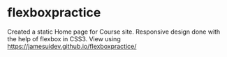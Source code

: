 # flexboxpractice
Created a static Home page for Course site. Responsive design done with the help of flexbox in CSS3.
View using https://jamesuidev.github.io/flexboxpractice/
